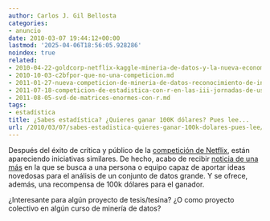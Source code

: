 ```yaml
---
author: Carlos J. Gil Bellosta
categories:
- anuncio
date: 2010-03-07 19:44:12+00:00
lastmod: '2025-04-06T18:56:05.928286'
noindex: true
related:
- 2010-04-22-goldcorp-netflix-kaggle-mineria-de-datos-y-la-nueva-economia.md
- 2010-10-03-c2bfpor-que-no-una-competicion.md
- 2011-01-27-nueva-competicion-de-mineria-de-datos-reconocimiento-de-instrumentos-musicales.md
- 2011-07-18-competicion-de-estadistica-con-r-en-las-iii-jornadas-de-usuarios-de-r.md
- 2011-08-05-svd-de-matrices-enormes-con-r.md
tags:
- estadística
title: ¿Sabes estadística? ¿Quieres ganar 100K dólares? Pues lee...
url: /2010/03/07/sabes-estadistica-quieres-ganar-100k-dolares-pues-lee/
---
```


Después del éxito de crítica y público de la [competición de Netflix](http://www.netflixprize.com/), están apareciendo iniciativas similares. De hecho, acabo de recibir [noticia de una más](https://gw.innocentive.com/ar/disciplineSearch?challenge-order-by=&challenge-sort-by=&viewMode=&challenge-search-text=9231572) en la que se busca a una persona o equipo capaz de aportar ideas novedosas para el análisis de un conjunto de datos grande. Y se ofrece, además, una recompensa de 100k dólares para el ganador.

¿Interesante para algún proyecto de tesis/tesina? ¿O como proyecto colectivo en algún curso de minería de datos?
